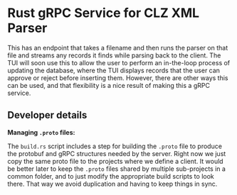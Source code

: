 # Rust gRPC Service for CLZ XML Parser

This has an endpoint that takes a filename and
then runs the parser on that file and streams any
records it finds while parsing back to the client.
The TUI will soon use this to allow the user to
perform an in-the-loop process of updating the database,
where the TUI displays records that the user can approve
or reject before inserting them. However, there are
other ways this can be used, and that flexibility is
a nice result of making this a gRPC service.

## Developer details

__Managing `.proto` files:__

The `build.rs` script includes a step for building the `.proto`
file to produce the protobuf and gRPC structures needed by
the server. Right now we just copy the same proto file to the
projects where we define a client. It would be better later
to keep the `.proto` files shared by multiple sub-projects in
a common folder, and to just modify the appropriate build scripts
to look there. That way we avoid duplication and having to keep
things in sync.
